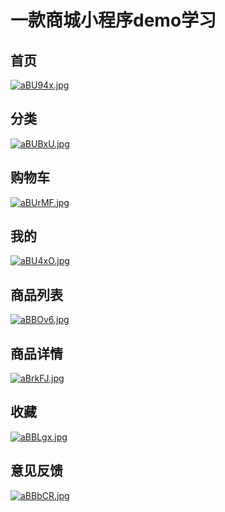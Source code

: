 # 一款商城小程序demo学习
## 首页                                                                              
[![aBU94x.jpg](https://s1.ax1x.com/2020/08/04/aBU94x.jpg)](https://imgchr.com/i/aBU94x)   
## 分类
[![aBUBxU.jpg](https://s1.ax1x.com/2020/08/04/aBUBxU.jpg)](https://imgchr.com/i/aBUBxU)
## 购物车                                                                                 
[![aBUrMF.jpg](https://s1.ax1x.com/2020/08/04/aBUrMF.jpg)](https://imgchr.com/i/aBUrMF)     
## 我的
[![aBU4xO.jpg](https://s1.ax1x.com/2020/08/04/aBU4xO.jpg)](https://imgchr.com/i/aBU4xO)
## 商品列表
[![aBBOv6.jpg](https://s1.ax1x.com/2020/08/04/aBBOv6.jpg)](https://imgchr.com/i/aBBOv6)
## 商品详情
[![aBrkFJ.jpg](https://s1.ax1x.com/2020/08/04/aBrkFJ.jpg)](https://imgchr.com/i/aBrkFJ)
## 收藏
[![aBBLgx.jpg](https://s1.ax1x.com/2020/08/04/aBBLgx.jpg)](https://imgchr.com/i/aBBLgx)
## 意见反馈
[![aBBbCR.jpg](https://s1.ax1x.com/2020/08/04/aBBbCR.jpg)](https://imgchr.com/i/aBBbCR)
